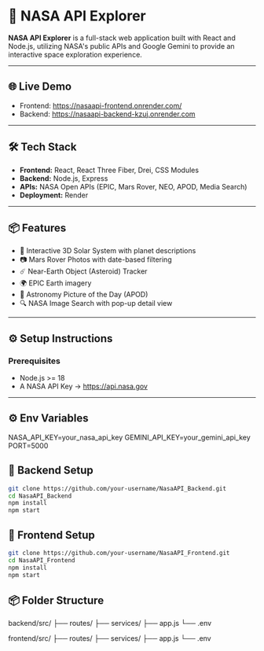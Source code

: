 # 🚀 NASA API Explorer

**NASA API Explorer** is a full-stack web application built with React and Node.js, utilizing NASA's public APIs and Google Gemini to provide an interactive space exploration experience.

---

## 🌐 Live Demo

- Frontend: https://nasaapi-frontend.onrender.com/
- Backend: https://nasaapi-backend-kzuj.onrender.com

---

## 🛠️ Tech Stack

- **Frontend:** React, React Three Fiber, Drei, CSS Modules
- **Backend:** Node.js, Express
- **APIs:** NASA Open APIs (EPIC, Mars Rover, NEO, APOD, Media Search)
- **Deployment:** Render

---

## 📦 Features

- 🌌 Interactive 3D Solar System with planet descriptions
- 📷 Mars Rover Photos with date-based filtering
- ☄️ Near-Earth Object (Asteroid) Tracker
- 🌍 EPIC Earth imagery
- 📅 Astronomy Picture of the Day (APOD)
- 🔍 NASA Image Search with pop-up detail view

---

## ⚙️ Setup Instructions

### Prerequisites

- Node.js >= 18
- A NASA API Key → https://api.nasa.gov

---

## ⚙️ Env Variables
NASA_API_KEY=your_nasa_api_key
GEMINI_API_KEY=your_gemini_api_key
PORT=5000

## 🚀 Backend Setup

```bash
git clone https://github.com/your-username/NasaAPI_Backend.git
cd NasaAPI_Backend
npm install
npm start
```


## 🌌 Frontend Setup

```bash
git clone https://github.com/your-username/NasaAPI_Frontend.git
cd NasaAPI_Frontend
npm install
npm start
```

## 📦 Folder Structure
backend/src/
├── routes/
├── services/
├── app.js
└── .env

frontend/src/
├── routes/
├── services/
├── app.js
└── .env
